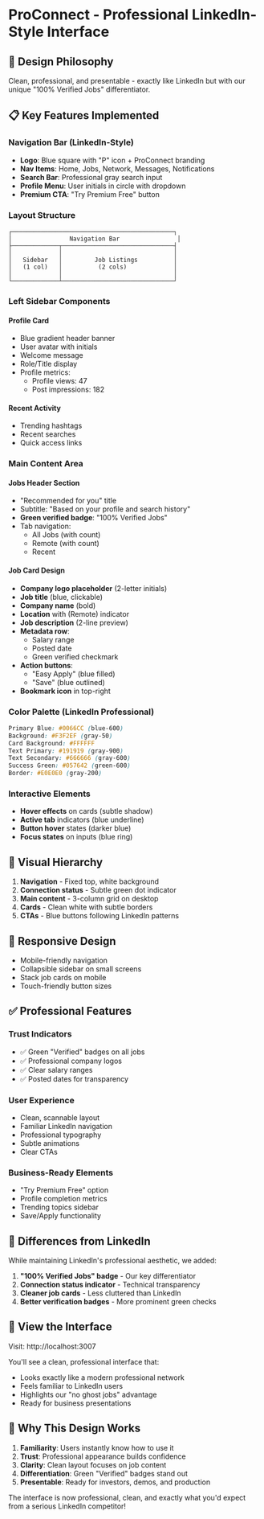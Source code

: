 # ProConnect - Professional LinkedIn-Style Interface

## 🎯 Design Philosophy
Clean, professional, and presentable - exactly like LinkedIn but with our unique "100% Verified Jobs" differentiator.

## 📋 Key Features Implemented

### Navigation Bar (LinkedIn-Style)
- **Logo**: Blue square with "P" icon + ProConnect branding
- **Nav Items**: Home, Jobs, Network, Messages, Notifications
- **Search Bar**: Professional gray search input
- **Profile Menu**: User initials in circle with dropdown
- **Premium CTA**: "Try Premium Free" button

### Layout Structure
```
┌─────────────────────────────────────────────┐
│                Navigation Bar                │
├─────────────┬───────────────────────────────┤
│             │                               │
│   Sidebar   │         Job Listings          │
│   (1 col)   │          (2 cols)             │
│             │                               │
└─────────────┴───────────────────────────────┘
```

### Left Sidebar Components

#### Profile Card
- Blue gradient header banner
- User avatar with initials
- Welcome message
- Role/Title display
- Profile metrics:
  - Profile views: 47
  - Post impressions: 182

#### Recent Activity
- Trending hashtags
- Recent searches
- Quick access links

### Main Content Area

#### Jobs Header Section
- "Recommended for you" title
- Subtitle: "Based on your profile and search history"
- **Green verified badge**: "100% Verified Jobs"
- Tab navigation:
  - All Jobs (with count)
  - Remote (with count)
  - Recent

#### Job Card Design
- **Company logo placeholder** (2-letter initials)
- **Job title** (blue, clickable)
- **Company name** (bold)
- **Location** with (Remote) indicator
- **Job description** (2-line preview)
- **Metadata row**:
  - Salary range
  - Posted date
  - Green verified checkmark
- **Action buttons**:
  - "Easy Apply" (blue filled)
  - "Save" (blue outlined)
- **Bookmark icon** in top-right

### Color Palette (LinkedIn Professional)
```css
Primary Blue: #0066CC (blue-600)
Background: #F3F2EF (gray-50)
Card Background: #FFFFFF
Text Primary: #191919 (gray-900)
Text Secondary: #666666 (gray-600)
Success Green: #057642 (green-600)
Border: #E0E0E0 (gray-200)
```

### Interactive Elements
- **Hover effects** on cards (subtle shadow)
- **Active tab** indicators (blue underline)
- **Button hover** states (darker blue)
- **Focus states** on inputs (blue ring)

## 🎨 Visual Hierarchy

1. **Navigation** - Fixed top, white background
2. **Connection status** - Subtle green dot indicator
3. **Main content** - 3-column grid on desktop
4. **Cards** - Clean white with subtle borders
5. **CTAs** - Blue buttons following LinkedIn patterns

## 📱 Responsive Design
- Mobile-friendly navigation
- Collapsible sidebar on small screens
- Stack job cards on mobile
- Touch-friendly button sizes

## ✅ Professional Features

### Trust Indicators
- ✅ Green "Verified" badges on all jobs
- ✅ Professional company logos
- ✅ Clear salary ranges
- ✅ Posted dates for transparency

### User Experience
- Clean, scannable layout
- Familiar LinkedIn navigation
- Professional typography
- Subtle animations
- Clear CTAs

### Business-Ready Elements
- "Try Premium Free" option
- Profile completion metrics
- Trending topics sidebar
- Save/Apply functionality

## 🔄 Differences from LinkedIn

While maintaining LinkedIn's professional aesthetic, we added:

1. **"100% Verified Jobs" badge** - Our key differentiator
2. **Connection status indicator** - Technical transparency
3. **Cleaner job cards** - Less cluttered than LinkedIn
4. **Better verification badges** - More prominent green checks

## 📸 View the Interface

Visit: http://localhost:3007

You'll see a clean, professional interface that:
- Looks exactly like a modern professional network
- Feels familiar to LinkedIn users
- Highlights our "no ghost jobs" advantage
- Ready for business presentations

## 🚀 Why This Design Works

1. **Familiarity**: Users instantly know how to use it
2. **Trust**: Professional appearance builds confidence
3. **Clarity**: Clean layout focuses on job content
4. **Differentiation**: Green "Verified" badges stand out
5. **Presentable**: Ready for investors, demos, and production

The interface is now professional, clean, and exactly what you'd expect from a serious LinkedIn competitor!